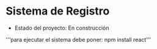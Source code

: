 <h1>Sistema de Registro</h1>

- Estado del proyecto: En construcción
  
'''para ejecutar el sistema debe poner:
npm install react'''
